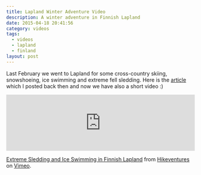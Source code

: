 ```yaml
---
title: Lapland Winter Adventure Video
description: A winter adventure in Finnish Lapland
date: 2015-04-18 20:41:56
category: videos
tags:
  - videos
  - lapland
  - finland
layout: post
---
```

Last February we went to Lapland for some cross-country skiing, snowshoeing, ice swimming and extreme fell sledding. Here is the <a href="http://www.hikeventures.com/snowshoeing-and-skiing-in-urho-kekkonen-national-park-and-Saariselka/">article</a> which I posted back then and now we have also a short video :)

<div class="embed-responsive embed-responsive-16by9">
<iframe src="https://player.vimeo.com/video/125337445" width="100%" frameborder="0" webkitallowfullscreen mozallowfullscreen allowfullscreen></iframe></div> <p><a href="https://vimeo.com/125337445">Extreme Sledding and Ice Swimming in Finnish Lapland</a> from <a href="https://vimeo.com/user15105973">Hikeventures</a> on <a href="https://vimeo.com">Vimeo</a>.</p>

<!--more-->
